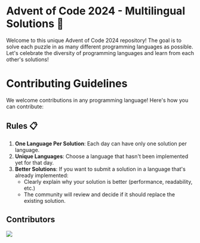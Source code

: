 # Advent of Code 2024 - Multilingual Solutions 🌟

Welcome to this unique Advent of Code 2024 repository! The goal is to solve each puzzle in as many different programming languages as possible. Let's celebrate the diversity of programming languages and learn from each other's solutions!

# Contributing Guidelines

We welcome contributions in any programming language! Here's how you can contribute:

## Rules 📋

1. **One Language Per Solution**: Each day can have only one solution per language.
2. **Unique Languages**: Choose a language that hasn't been implemented yet for that day.
3. **Better Solutions**: If you want to submit a solution in a language that's already implemented:
   - Clearly explain why your solution is better (performance, readability, etc.)
   - The community will review and decide if it should replace the existing solution.

## Contributors

<a href="https://github.com/Kither12/Advent-of-code-2024/graphs/contributors">
  <img src="https://contributors-img.web.app/image?repo=Kither12/Advent-of-code-2024" />
</a>
